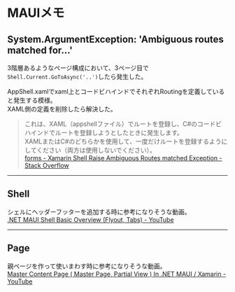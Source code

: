# MAUIメモ

## System.ArgumentException: 'Ambiguous routes matched for...'

3階層あるようなページ構成において、3ページ目で`Shell.Current.GoToAsync('..')`したら発生した。  

AppShell.xamlでxaml上とコードビハインドでそれぞれRoutingを定義していると発生する模様。  
XAML側の定義を削除したら解決した。  

>これは、XAML（appshellファイル）でルートを登録し、C#のコードビハインドでルートを登録しようとしたときに発生します。  
>XAMLまたはC#のどちらかを使用して、一度だけルートを登録するようにしてください（両方は使用しないでください）。  
>[forms - Xamarin Shell Raise Ambiguous Routes matched Exception - Stack Overflow](https://stackoverflow.com/questions/58352925/xamarin-shell-raise-ambiguous-routes-matched-exception)  

---

## Shell

シェルにヘッダーフッターを追加する時に参考になりそうな動画。  
[.NET MAUI Shell Basic Overview (Flyout, Tabs) - YouTube](https://www.youtube.com/watch?v=E9b1Sun0ecc)  

---

## Page

親ページを作って使いまわす時に参考になりそうな動画。  
[Master Content Page ( Master Page, Partial View ) In .NET MAUI / Xamarin - YouTube](https://www.youtube.com/watch?v=ufMlk8k4Wq4)  
